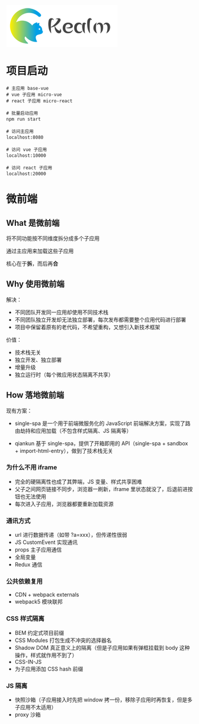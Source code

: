 ![logo](../../shared/static/imgs/logo-kealm.png)

# 项目启动

```shell
# 主应用 base-vue
# vue 子应用 micro-vue
# react 子应用 micro-react

# 批量启动应用
npm run start

# 访问主应用
localhost:8080

# 访问 vue 子应用
localhost:10000

# 访问 react 子应用
localhost:20000
```

# 微前端

## What 是微前端

将不同功能按不同维度拆分成多个子应用

通过主应用来加载这些子应用

核心在于**拆**，而后再**合**

## Why 使用微前端

解决：

- 不同团队开发同一应用却使用不同技术栈
- 不同团队独立开发却无法独立部署，每次发布都需要整个应用代码进行部署
- 项目中保留着原有的老代码，不希望重构，又想引入新技术框架

价值：

- 技术栈无关
- 独立开发、独立部署
- 增量升级
- 独立运行时（每个微应用状态隔离不共享）

## How 落地微前端

现有方案：

- single-spa 是一个用于前端微服务化的 JavaScript 前端解决方案，实现了路由劫持和应用加载（不包含样式隔离、JS 隔离等）

- qiankun 基于 single-spa，提供了开箱即用的 API（single-spa + sandbox + import-html-entry），做到了技术栈无关

### 为什么不用 iframe

- 完全的硬隔离性也成了其弊端，JS 变量、样式共享困难
- 父子之间网页链接不同步，浏览器一刷新，iframe 里状态就没了，后退前进按钮也无法使用
- 每次进入子应用，浏览器都要重新加载资源

### 通讯方式

- url 进行数据传递（如带 ?a=xxx），但传递性很弱
- JS CustomEvent 实现通讯
- props 主子应用通信
- 全局变量
- Redux 通信

### 公共依赖复用

- CDN + webpack externals
- webpack5 模块联邦

### CSS 样式隔离

- BEM 约定式项目前缀
- CSS Modules 打包生成不冲突的选择器名
- Shadow DOM 真正意义上的隔离（但是子应用如果有弹框挂载到 body 这种操作，样式就作用不到了）
- CSS-IN-JS
- 为子应用添加 CSS hash 前缀

### JS 隔离

- 快照沙箱（子应用接入时先把 window 拷一份，移除子应用时再恢复，但是多子应用不太适用）
- proxy 沙箱
